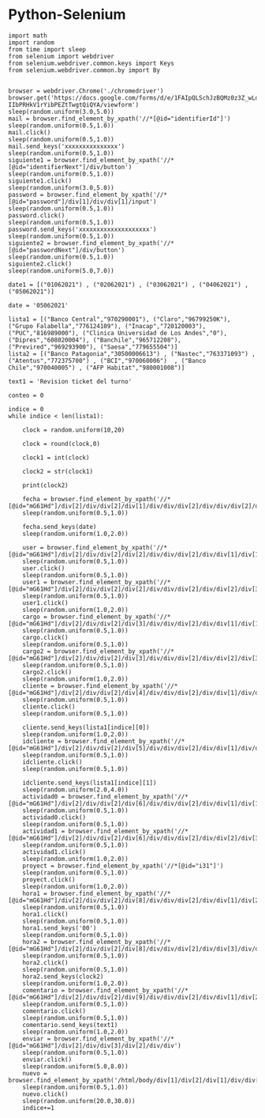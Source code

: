 # Python-Selenium


	import math
	import random
	from time import sleep
	from selenium import webdriver
	from selenium.webdriver.common.keys import Keys
	from selenium.webdriver.common.by import By


	browser = webdriver.Chrome('./chromedriver')
	browser.get('https://docs.google.com/forms/d/e/1FAIpQLSchJzBQMz0z3Z_wLd_kBOH-IIbPRHkV1rYibPEZtTwgtQiQYA/viewform')
	sleep(random.uniform(3.0,5.0))
	mail = browser.find_element_by_xpath('//*[@id="identifierId"]')
	sleep(random.uniform(0.5,1.0))
	mail.click()
	sleep(random.uniform(0.5,1.0))
	mail.send_keys('xxxxxxxxxxxxxxx')
	sleep(random.uniform(0.5,1.0))
	siguiente1 = browser.find_element_by_xpath('//*[@id="identifierNext"]/div/button')
	sleep(random.uniform(0.5,1.0))
	siguiente1.click()
	sleep(random.uniform(3.0,5.0))
	password = browser.find_element_by_xpath('//*[@id="password"]/div[1]/div/div[1]/input')
	sleep(random.uniform(0.5,1.0))
	password.click()
	sleep(random.uniform(0.5,1.0))
	password.send_keys('xxxxxxxxxxxxxxxxxxxx')
	sleep(random.uniform(0.5,1.0))
	siguiente2 = browser.find_element_by_xpath('//*[@id="passwordNext"]/div/button')
	sleep(random.uniform(0.5,1.0))
	siguiente2.click()
	sleep(random.uniform(5.0,7.0))

	date1 = [("01062021") , ("02062021") , ("03062021") , ("04062021") , ("05062021")]

	date = '05062021'

	lista1 = [("Banco Central","970290001"), ("Claro","96799250K"), ("Grupo Falabella","776124109"), ("Inacap","720120003"), ("PUC","816989000"), ("Clinica Universidad de Los Andes","0"), ("Dipres","608020004"), ("Banchile","965712208"), ("Previred","969293900"), ("Saesa","779655504")]
	lista2 = [("Banco Patagonia","30500006613") , ("Nastec","763371093") , ("Atentus","772375700") , ("BCI","970060006")  , ("Banco Chile","970040005") , ("AFP Habitat","980001008")]

	text1 = 'Revision ticket del turno'

	conteo = 0

	indice = 0
	while indice < len(lista1):

		clock = random.uniform(10,20)

		clock = round(clock,0)

		clock1 = int(clock)

		clock2 = str(clock1)

		print(clock2)

		fecha = browser.find_element_by_xpath('//*[@id="mG61Hd"]/div[2]/div/div[2]/div[1]/div/div/div[2]/div/div/div[2]/div[1]/div/div[1]/input')
		sleep(random.uniform(0.5,1.0))

		fecha.send_keys(date)
		sleep(random.uniform(1.0,2.0))

		user = browser.find_element_by_xpath('//*[@id="mG61Hd"]/div[2]/div/div[2]/div[2]/div/div/div[2]/div/div[1]/div[1]/div[1]')
		sleep(random.uniform(0.5,1.0))
		user.click()
		sleep(random.uniform(0.5,1.0))
		user1 = browser.find_element_by_xpath('//*[@id="mG61Hd"]/div[2]/div/div[2]/div[2]/div/div/div[2]/div/div[2]/div[3]')
		sleep(random.uniform(0.5,1.0))
		user1.click()
		sleep(random.uniform(1.0,2.0))
		cargo = browser.find_element_by_xpath('//*[@id="mG61Hd"]/div[2]/div/div[2]/div[3]/div/div/div[2]/div/div[1]/div[1]/div[1]')
		sleep(random.uniform(0.5,1.0))
		cargo.click()
		sleep(random.uniform(0.5,1.0))
		cargo2 = browser.find_element_by_xpath('//*[@id="mG61Hd"]/div[2]/div/div[2]/div[3]/div/div/div[2]/div/div[2]/div[3]')
		sleep(random.uniform(0.5,1.0))
		cargo2.click()
		sleep(random.uniform(1.0,2.0))
		cliente = browser.find_element_by_xpath('//*[@id="mG61Hd"]/div[2]/div/div[2]/div[4]/div/div/div[2]/div/div[1]/div/div[1]/input')
		sleep(random.uniform(0.5,1.0))
		cliente.click()
		sleep(random.uniform(0.5,1.0))

		cliente.send_keys(lista1[indice][0])
		sleep(random.uniform(1.0,2.0))
		idcliente = browser.find_element_by_xpath('//*[@id="mG61Hd"]/div[2]/div/div[2]/div[5]/div/div/div[2]/div/div[1]/div/div[1]/input')
		sleep(random.uniform(0.5,1.0))
		idcliente.click()
		sleep(random.uniform(0.5,1.0))

		idcliente.send_keys(lista1[indice][1])
		sleep(random.uniform(2.0,4.0))
		actividad0 = browser.find_element_by_xpath('//*[@id="mG61Hd"]/div[2]/div/div[2]/div[6]/div/div/div[2]/div/div[1]/div[1]/div[1]')
		sleep(random.uniform(0.5,1.0))
		actividad0.click()
		sleep(random.uniform(0.5,1.0))
		actividad1 = browser.find_element_by_xpath('//*[@id="mG61Hd"]/div[2]/div/div[2]/div[6]/div/div/div[2]/div/div[2]/div[3]')
		sleep(random.uniform(0.5,1.0))
		actividad1.click()
		sleep(random.uniform(1.0,2.0))
		proyect = browser.find_element_by_xpath('//*[@id="i31"]')
		sleep(random.uniform(0.5,1.0))
		proyect.click()
		sleep(random.uniform(1.0,2.0))
		hora1 = browser.find_element_by_xpath('//*[@id="mG61Hd"]/div[2]/div/div[2]/div[8]/div/div/div[2]/div/div[1]/div[2]/div[1]/div/div[1]/input')
		sleep(random.uniform(0.5,1.0))
		hora1.click()
		sleep(random.uniform(0.5,1.0))
		hora1.send_keys('00')
		sleep(random.uniform(0.5,1.0))
		hora2 = browser.find_element_by_xpath('//*[@id="mG61Hd"]/div[2]/div/div[2]/div[8]/div/div/div[2]/div/div[3]/div/div[1]/div/div[1]/input')
		sleep(random.uniform(0.5,1.0))
		hora2.click()
		sleep(random.uniform(0.5,1.0))
		hora2.send_keys(clock2)
		sleep(random.uniform(1.0,2.0))
		comentario = browser.find_element_by_xpath('//*[@id="mG61Hd"]/div[2]/div/div[2]/div[9]/div/div/div[2]/div/div[1]/div[2]/textarea')
		sleep(random.uniform(0.5,1.0))
		comentario.click()
		sleep(random.uniform(0.5,1.0))
		comentario.send_keys(text1)
		sleep(random.uniform(1.0,2.0))
		enviar = browser.find_element_by_xpath('//*[@id="mG61Hd"]/div[2]/div/div[3]/div[2]/div/div')
		sleep(random.uniform(0.5,1.0))
		enviar.click()
		sleep(random.uniform(5.0,8.0))
		nuevo = browser.find_element_by_xpath('/html/body/div[1]/div[2]/div[1]/div/div[4]/a[2]')
		sleep(random.uniform(0.5,1.0))
		nuevo.click()
		sleep(random.uniform(20.0,30.0))
		indice+=1


